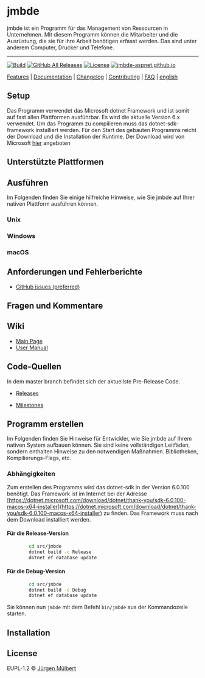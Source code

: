 <!--
SPDX-FileCopyrightText: 2021 Jürgen Mülbert <juergen.muelbert@gmail.com>

SPDX-License-Identifier: CC-BY-4.0
-->

# jmbde

jmbde ist ein Programm für das Management von Ressourcen in Unternehmen. Mit diesem
Programm können die Mitarbeiter und die Ausrüstung, die sie für ihre Arbeit benötigen
erfasst werden. Das sind unter anderem Computer, Drucker und Telefone.

---

[![Build](https://github.com/jmuelbert/jmbde-aspnet/actions/workflows/build.yml/badge.svg)](https://github.com/jmuelbert/jmbde-aspnet/actions/workflows/build.yml)
[![GitHub All Releases](https://img.shields.io/github/downloads/jmuelbert/jmbde-aspnet/total?label=downloads%40all)](https://github.com/jmuelbert/jmbde-aspnet/releases)
[![License](https://img.shields.io/github/license/jmuelbert/jmbde-aspnet)](https://github.com//jmuelbert/jmbde-aspnet/blob/release/LICENSE)
[![jmbde-aspnet.github.io][docs-badge]][docs]

[Features](https://github.com/jmuelbert/jmbde-aspnet) | [Documentation](https://jmuelbert.github.io/jmbde-aspnet/) | [Changelog](CHANGELOG.md) | [Contributing](CONTRIBUTING.md) | [FAQ](https://github.com/jmuelbert/jmbde-aspnet/wiki/FAQ) | [english](README_en.md)

## Setup

Das Programm verwendet das Microsoft dotnet Framework und ist somit auf fast allen Plattformen ausführbar. Es wird die aktuelle Version 6.x verwendet. Um das Programm zu compilieren muss das dotnet-sdk-framework installiert werden. Für den Start des gebauten Programms reicht der Download und die Installation der Runtime. Der Download wird von Microsoft [hier](hhttps://dotnet.microsoft.com/download/dotnet/6.0) angeboten

## Unterstützte Plattformen

## Ausführen

Im Folgenden finden Sie einige hilfreiche Hinweise, wie Sie jmbde auf Ihrer nativen Plattform ausführen können.

### Unix

### Windows

### macOS

## Anforderungen und Fehlerberichte

- [GitHub issues (preferred)](https://github.com/jmuelbert/jmbde-aspnet/issues)

## Fragen und Kommentare

## Wiki

- [Main Page](https://github.com/jmuelbert/jmbde-aspnet/wiki)
- [User Manual](http://jmuelbert.github.io/jmbde-aspnet/)

## Code-Quellen

In dem master branch befindet sich der aktuellste Pre-Release Code.

- [Releases](https://github.com/jmuelbert/jmbde-aspnet/releases)

- [Milestones](https://github.com/jmuelbert/jmbde-aspnet/milestones)

## Programm erstellen

Im Folgenden finden Sie Hinweise für Entwickler, wie Sie jmbde auf Ihrem nativen System
aufbauen können. Sie sind keine vollständigen Leitfäden, sondern enthalten Hinweise zu
den notwendigen Maßnahmen. Bibliotheken, Kompilierungs-Flags, etc.

### Abhängigkeiten

Zum erstellen des Programms wird das dotnet-sdk in der Version 6.0.100 benötigt. Das Framework ist im Internet bei der Adresse [https://dotnet.microsoft.com/download/dotnet/thank-you/sdk-6.0.100-macos-x64-installer](https://dotnet.microsoft.com/download/dotnet/thank-you/sdk-6.0.100-macos-x64-installer) zu finden. Das Framework muss nach dem Download installiert werden.

#### Für die Release-Version

```bash
        cd src/jmbde
        dotnet build -c Release
        dotnet ef database update

```

#### Für die Debug-Version

```bash
        cd src/jmbde
        dotnet build -c Debug
        dotnet ef database update

```

Sie können nun `jmbde` mit dem Befehl `bin/jmbde` aus der Kommandozeile starten.

## Installation

## License

EUPL-1.2 © [Jürgen Mülbert](https://github.com/jmuelbert/jmbde-aspnet/blob/master/LICENSE)

<!-- MARKDOWN LINKS & IMAGES -->
<!-- https://www.markdownguide.org/basic-syntax/#reference-style-links -->

[docs-badge]: https://img.shields.io/badge/Docs-github.io-blue
[docs]: https://jmuelbert.github.io/jmbde-QT/
